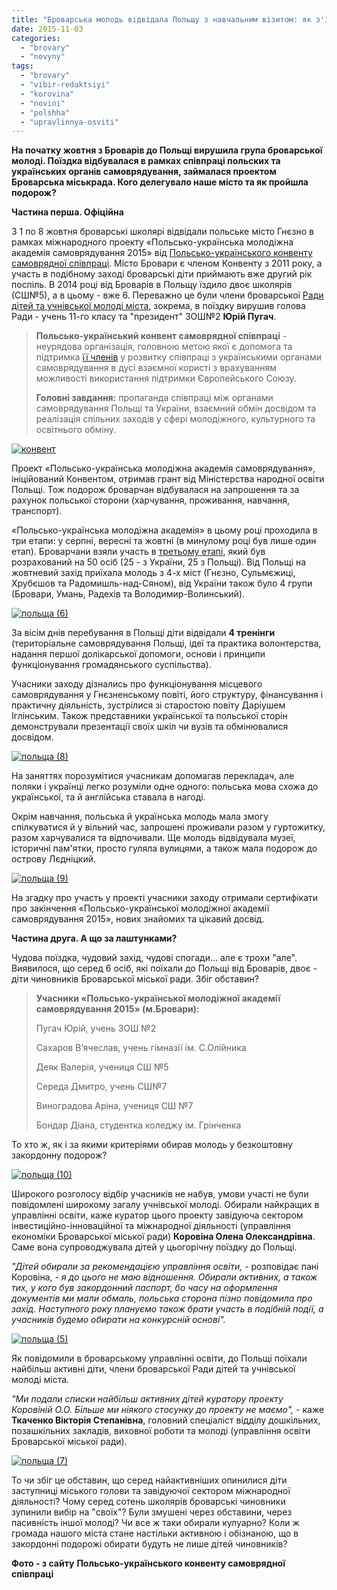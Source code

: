 ```yaml
---
title: "Броварська молодь відвідала Польщу з навчальним візитом: як з'їздили та кому пощастило?"
date: 2015-11-03
categories: 
  - "brovary"
  - "novyny"
tags: 
  - "brovary"
  - "vibir-redaktsiyi"
  - "korovina"
  - "novini"
  - "polshha"
  - "upravlinnya-osviti"
---
```


**На початку жовтня з Броварів до Польщі вирушила група броварської молоді. Поїздка відбувалася в рамках співпраці польских та українських органів самоврядування, займалася проектом Броварська міськрада. Кого делегувало наше місто та як пройшла подорож?**

**Частина перша. Офіційна**

З 1 по 8 жовтня броварські школярі відвідали польське місто Гнєзно в рамках міжнародного проекту «Польсько-українська молодіжна академія самоврядування 2015» від [Польсько-українського конвенту самоврядної співпраці](http://kwspu.pl/). Місто Бровари є членом Конвенту з 2011 року, а участь в подібному заході броварські діти приймають вже другий рік поспіль. В 2014 році від Броварів в Польщу їздило двоє школярів (СШ№5), а в цьому - вже 6. Переважно це були члени броварської [Ради дітей та учнівської молоді міста](http://bnvo.com.ua/content/%D1%81%D1%82%D1%80%D1%83%D0%BA%D1%82%D1%83%D1%80%D0%B0-%D1%80%D0%B0%D0%B4%D0%B8-%D0%B4%D1%96%D1%82%D0%B5%D0%B9-%D1%82%D0%B0-%D1%83%D1%87%D0%BD%D1%96%D0%B2%D1%81%D1%8C%D0%BA%D0%BE%D1%97-%D0%BC%D0%BE%D0%BB%D0%BE%D0%B4%D1%96-%D0%BC%25), зокрема, в поїздку вирушив голова Ради - учень 11-го класу та "президент" ЗОШ№2 **Юрій Пугач**.

> **Польсько-український конвент самоврядної співпраці** - неурядова організація, головною метою якої є допомога та підтримка [її членів](http://kwspu.pl/category/czlonkowie/) у розвитку співпраці з українськими органами самоврядування в дусі взаємної користі з врахуванням можливості використання підтримки Європейського Союзу.
> 
> **Головні завдання:** пропаганда співпраці між органами самоврядування Польщі та України, взаємний обмін досвідом та реалізація спільних заходів у сфері молодіжного, культурного та освітнього обміну.

[![конвент](https://mpz.brovary.org/wp-content/uploads/2015/10/konvent.jpg)](https://mpz.brovary.org/wp-content/uploads/2015/10/konvent.jpg)

Проект «Польсько-українська молодіжна академія самоврядування», ініційований Конвентом, отримав грант від Міністерства народної освіти Польщі. Тож подорож броварчан відбувалася на запрошення та за рахунок польської сторони (харчування, проживання, навчання, транспорт).

«Польсько-українська молодіжна академія» в цьому році проходила в три етапи: у серпні, вересні та жовтні (в минулому році був лише один етап). Броварчани взяли участь в [третьому етапі](http://kwspu.pl/aktualnosci/iii-edycja-polsko-ukrainskiej-mlodziezowej-akademii-samorzadnosci-2015-gniezno-1-8-pazdziernika-2015-r/), який був розрахований на 50 осіб (25 - з України, 25 з Польщі). Від Польщі на жовтневий захід приїхала молодь з 4-х міст (Гнєзно, Сульмєжиці, Хрубєшов та Радомишль-над-Сяном), від України також було 4 групи (Бровари, Умань, Радехів та Володимир-Волинський).

[![польща (6)](https://mpz.brovary.org/wp-content/uploads/2015/10/polshha-6.jpg)](https://mpz.brovary.org/wp-content/uploads/2015/10/polshha-6.jpg)

За вісім днів перебування в Польщі діти відвідали **4 тренінги** (територіальне самоврядування Польщі, ідеї та практика волонтерства, надання першої долікарської допомоги, основи і принципи функціонування громадянського суспільства).

Учасники заходу дізнались про функціонування місцевого самоврядування у Гнєзненському повіті, його структуру, фінансування і практичну діяльність, зустрілися зі старостою повіту Даріушем Іглінським. Також представники української та польської сторін демонстрували презентації своїх шкіл чи вузів та обмінювалися досвідом.

[![польща (8)](https://mpz.brovary.org/wp-content/uploads/2015/10/polshha-8.jpg)](https://mpz.brovary.org/wp-content/uploads/2015/10/polshha-8.jpg)

На заняттях порозумітися учасникам допомагав перекладач, але поляки і українці легко розуміли одне одного: польська мова схожа до української, та й англійська ставала в нагоді.

Окрім навчання, польська й українська молодь мала змогу спілкуватися й у вільний час, запрошені проживали разом у гуртожитку, разом харчувалися та відпочивали. Ще молодь відвідувала музеї, історичні пам'ятки, просто гуляла вулицями, а також мала подорож до острову Лєдніцкий.

[![польща (9)](https://mpz.brovary.org/wp-content/uploads/2015/10/polshha-9.jpg)](https://mpz.brovary.org/wp-content/uploads/2015/10/polshha-9.jpg)

На згадку про участь у проекті учасники заходу отримали сертифікати про закінчення «Польсько-української молодіжної академії самоврядування 2015», нових знайомих та цікавий досвід.

**Частина друга. А що за лаштунками?**

Чудова поїздка, чудовий захід, чудові спогади... але є трохи "але". Виявилося, що серед 6 осіб, які поїхали до Польщі від Броварів, двоє - діти чиновників Броварської міської ради. Збіг обставин?

> **Учасники «Польсько-української молодіжної академії самоврядування 2015» (м.Бровари):**
> 
> Пугач Юрій, учень ЗОШ №2
> 
> Сахаров В’ячеслав, учень гімназії ім. С.Олійника
> 
> Деяк Валерія, учениця СШ №5
> 
> Середа Дмитро, учень СШ№7
> 
> Виноградова Аріна, учениця СШ №7
> 
> Бондар Діана, студентка коледжу ім. Грінченка

То хто ж, як і за якими критеріями обирав молодь у безкоштовну закордонну подорож?

[![польща (10)](https://mpz.brovary.org/wp-content/uploads/2015/10/polshha-10.jpg)](https://mpz.brovary.org/wp-content/uploads/2015/10/polshha-10.jpg)

Широкого розголосу відбір учасників не набув, умови участі не були повідомлені широкому загалу учнівської молоді. Обирали найкращих в управлінні освіти, каже куратор цього проекту завідуюча сектором інвестиційно-інноваційної та міжнародної діяльності (управління економіки Броварської міської ради) **Коровіна Олена Олександрівна**. Саме вона супроводжувала дітей у цьогорічну поїздку до Польщі.

_"Дітей обирали за рекомендацією управління освіти,_ - розповідає пані Коровіна, - _я до цього не маю відношення. Обирали активних, а також тих, у кого був закордонний паспорт, бо часу на оформлення документів ми мали обмаль, польська сторона пізно повідомила про захід. Наступного року плануємо також брати участь в подібній події, а учасників будемо обирати на конкурсній основі"._

[![польща (5)](https://mpz.brovary.org/wp-content/uploads/2015/10/polshha-5.jpg)](https://mpz.brovary.org/wp-content/uploads/2015/10/polshha-5.jpg)

Як повідомили в броварському управлінні освіти, до Польщі поїхали найбільш активні діти, члени броварської Ради дітей та учнівської молоді міста.

_"Ми подали списки найбільш активних дітей куратору проекту Коровіній О.О. Більше ми ніякого стосунку до проекту не маємо",_ - каже **Ткаченко Вікторія Степанівна**, головний спеціаліст відділу дошкільних, позашкільних закладів, виховної роботи та молоді (управління освіти Броварської міської ради).

[![польща (7)](https://mpz.brovary.org/wp-content/uploads/2015/10/polshha-7.jpg)](https://mpz.brovary.org/wp-content/uploads/2015/10/polshha-7.jpg)

То чи збіг це обставин, що серед найактивніших опинилися діти заступниці міського голови та завідуючої сектором міжнародної діяльності? Чому серед сотень школярів броварські чиновники зупинили вибір на "своїх"? Були змушені через обставини, через пасивність іншої молоді? Чи все ж таки обирали кулуарно? Коли ж громада нашого міста стане настільки активною і обізнаною, що в закордонні подорожі обирати будуть не лише дітей чиновників?

**Фото - з сайту** **Польсько-українського конвенту самоврядної співпраці**
